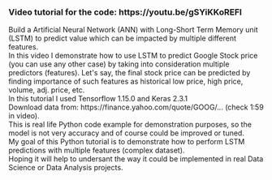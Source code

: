 <h3>Video tutorial for the code: https://youtu.be/gSYiKKoREFI</h3>

<p>
Build a Artificial Neural Network (ANN) with Long-Short Term Memory unit (LSTM) to predict value which can be impacted by multiple different features.
<br>
In this video I demonstrate how to use LSTM to predict Google Stock price (you can use any other case) by taking into consideration multiple predictors (features). Let's say, the final stock price can be predicted by finding importance of such features as historical low price, high price, volume, adj. price, etc.
<br>
In this tutorial I used Tensorflow 1.15.0 and Keras 2.3.1
<br>
Download data from: https://finance.yahoo.com/quote/GOOG/... (check 1:59 in video).
<br>
This is real life Python code example for demonstration purposes, so the model is not very accuracy and of course could be improved or tuned. 
<br>
My goal of this Python tutorial is to demonstrate how to perform LSTM predictions with multiple features (complex dataset).
<br>
Hoping it will help to undersant the way it could be implemented in real Data Science or Data Analysis projects.
</p>
